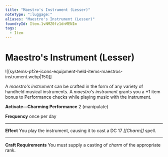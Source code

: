 ```yaml
---
title: "Maestro's Instrument (Lesser)"
noteType: ":luggage:"
aliases: "Maestro's Instrument (Lesser)"
foundryId: Item.1vNMZ0fz1dnMENIm
tags:
  - Item
---
```


# Maestro's Instrument (Lesser)
![[systems-pf2e-icons-equipment-held-items-maestros-instrument.webp|150]]

A _maestro's instrument_ can be crafted in the form of any variety of handheld musical instruments. A _maestro's instrument_ grants you a +1 item bonus to Performance checks while playing music with the instrument.

**Activate—Charming Performance** 2 (manipulate)

**Frequency** once per day

* * *

**Effect** You play the instrument, causing it to cast a DC 17 _[[Charm]]_ spell.

* * *

**Craft Requirements** You must supply a casting of _charm_ of the appropriate rank.
